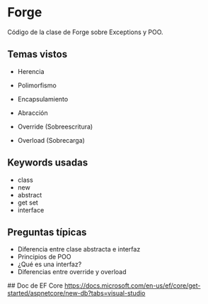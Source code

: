 # Forge
Código de la clase de Forge sobre Exceptions y POO.

## Temas vistos

- Herencia
- Polimorfismo
- Encapsulamiento
- Abracción

- Override (Sobreescritura)
- Overload (Sobrecarga)

## Keywords usadas

- class
- new
- abstract
- get set
- interface

## Preguntas típicas

- Diferencia entre clase abstracta e interfaz
- Principios de POO
- ¿Qué es una interfaz?
- Diferencias entre override y overload

## Doc de EF Core
https://docs.microsoft.com/en-us/ef/core/get-started/aspnetcore/new-db?tabs=visual-studio
